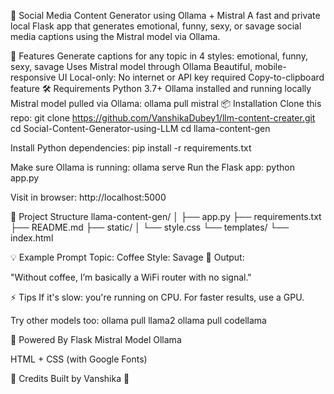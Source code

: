 🧠 Social Media Content Generator using Ollama + Mistral
A fast and private local Flask app that generates emotional, funny, sexy, or savage social media captions using the Mistral model via Ollama.

🚀 Features
Generate captions for any topic in 4 styles: emotional, funny, sexy, savage
Uses Mistral model through Ollama
Beautiful, mobile-responsive UI
Local-only: No internet or API key required
Copy-to-clipboard feature
🛠 Requirements
Python 3.7+
Ollama installed and running locally
Mistral model pulled via Ollama:
ollama pull mistral
📦 Installation Clone this repo: git clone https://github.com/VanshikaDubey1/llm-content-creater.git cd Social-Content-Generator-using-LLM cd llama-content-gen

Install Python dependencies: pip install -r requirements.txt

Make sure Ollama is running: ollama serve Run the Flask app: python app.py

Visit in browser: http://localhost:5000

📁 Project Structure llama-content-gen/ │ ├── app.py ├── requirements.txt ├── README.md ├── static/ │ └── style.css └── templates/ └── index.html

💡 Example Prompt Topic: Coffee Style: Savage 📝 Output:

"Without coffee, I’m basically a WiFi router with no signal."

⚡ Tips If it's slow: you're running on CPU. For faster results, use a GPU.

Try other models too: ollama pull llama2 ollama pull codellama

🧠 Powered By Flask Mistral Model Ollama

HTML + CSS (with Google Fonts)

🙌 Credits Built by Vanshika 🦋
